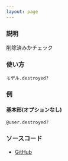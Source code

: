 ```yaml
---
layout: page
---
```

### 説明
削除済みかチェック

### 使い方
    モデル.destroyed?

### 例
#### 基本形(オプションなし)
    @user.destroyed?

### ソースコード
* [GitHub](https://github.com/rails/rails/blob/f33d52c95217212cbacc8d5e44b5a8e3cdc6f5b3/activerecord/lib/active_record/persistence.rb#L432)